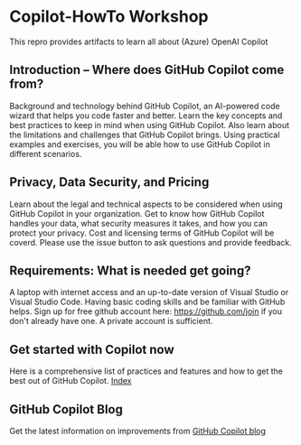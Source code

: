 # Copilot-HowTo Workshop
This repro provides artifacts to learn all about (Azure) OpenAI Copilot

## Introduction – Where does GitHub Copilot come from?
Background and technology behind GitHub Copilot, an AI-powered code wizard that helps you code faster and better. Learn the key concepts and best practices to keep in mind when using GitHub Copilot. Also learn about the limitations and challenges that GitHub Copilot brings. Using practical examples and exercises, you will be able how to use GitHub Copilot in different scenarios.

## Privacy, Data Security, and Pricing
Learn about the legal and technical aspects to be considered when using GitHub Copilot in your organization. Get to know how GitHub Copilot handles your data, what security measures it takes, and how you can protect your privacy. Cost and licensing terms of GitHub Copilot will be coverd. Please use the issue button to ask questions and provide feedback.

## Requirements:  What is needed get going?
A laptop with internet access and an up-to-date version of Visual Studio or Visual Studio Code. Having basic coding skills and be familiar with GitHub helps. Sign up for free github account here: https://github.com/join if you don't already have one. A private account is sufficient.

## Get started with Copilot now
Here is a comprehensive list of practices and features and how to get the best out of GitHub Copilot. [Index](index.md) 

## GitHub Copilot Blog
Get the latest information on improvements from [GitHub Copilot blog](https://github.blog/changelog/label/copilot/)